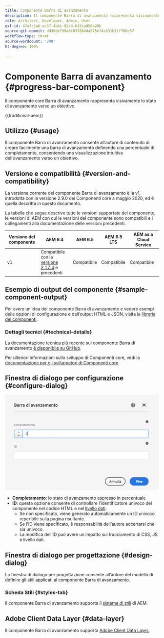 ```yaml
---
title: Componente Barra di avanzamento
description: Il componente Barra di avanzamento rappresenta visivamente lo stato di avanzamento verso un obiettivo
role: Architect, Developer, Admin, User
exl-id: 47afc5a6-ac57-4b6c-92c4-015ca956a20b
source-git-commit: dd30def59a8f037864da875ef4c831b11f766e57
workflow-type: tm+mt
source-wordcount: '340'
ht-degree: 100%

---
```



# Componente Barra di avanzamento {#progress-bar-component}

Il componente core Barra di avanzamento rappresenta visivamente lo stato di avanzamento verso un obiettivo.

{{traditional-aem}}

## Utilizzo {#usage}

Il componente Barra di avanzamento consente all’autore di contenuto di creare facilmente una barra di avanzamento definendo una percentuale di completamento, consentendo una visualizzazione intuitiva dell’avanzamento verso un obiettivo.

## Versione e compatibilità {#version-and-compatibility}

La versione corrente del componente Barra di avanzamento è la v1, introdotta con la versione 2.9.0 dei Componenti core a maggio 2020, ed è quella descritta in questo documento.

La tabella che segue descrive tutte le versioni supportate del componente, le versioni di AEM con cui le versioni del componente sono compatibili e i collegamenti alla documentazione delle versioni precedenti.

| Versione del componente | AEM 6.4 | AEM 6.5 | AEM 6.5 LTS | AEM as a Cloud Service |
|---|---|---|---|---|
| v1 | Compatibile con la <br>[versione 2.17.4](/help/versions.md) e precedenti | Compatibile | Compatibile | Compatibile |

## Esempio di output del componente {#sample-component-output}

Per avere un’idea del componente Barra di avanzamento e vedere esempi delle opzioni di configurazione e dell’output HTML e JSON, visita la [libreria dei componenti](https://adobe.com/go/aem_cmp_library_progressbar_it).

### Dettagli tecnici {#technical-details}

La documentazione tecnica più recente sul componente Barra di avanzamento [è disponibile su GitHub](https://adobe.com/go/aem_cmp_tech_progress_v1).

Per ulteriori informazioni sullo sviluppo di Componenti core, vedi la [documentazione per gli sviluppatori di Componenti core](/help/developing/overview.md).

## Finestra di dialogo per configurazione {#configure-dialog}

![Finestra di dialogo per modifica del componente Barra di avanzamento](/help/assets/progress-bar-edit.png)

* **Completamento**: lo stato di avanzamento espresso in percentuale
* **ID**: questa opzione consente di controllare l’identificatore univoco del componente nel codice HTML e nel [livello dati](/help/developing/data-layer/overview.md).
   * Se non specificato, viene generato automaticamente un ID univoco reperibile sulla pagina risultante.
   * Se l’ID viene specificato, è responsabilità dell’autore accertarsi che sia univoco.
   * La modifica dell’ID può avere un impatto sul tracciamento di CSS, JS e livello dati.

## Finestra di dialogo per progettazione {#design-dialog}

La finestra di dialogo per progettazione consente all’autore del modello di definire gli stili applicati al componente Barra di avanzamento.

### Scheda Stili {#styles-tab}

Il componente Barra di avanzamento supporta il [sistema di stili](/help/get-started/authoring.md#component-styling) di AEM.

## Adobe Client Data Layer {#data-layer}

Il componente Barra di avanzamento supporta [Adobe Client Data Layer.](/help/developing/data-layer/overview.md)
